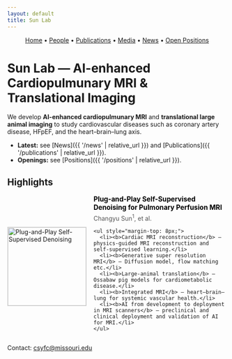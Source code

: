 ```yaml
---
layout: default
title: Sun Lab
---
```


<!-- Simple nav -->
<p align="center">
  <a href="{{ site.baseurl }}/">Home</a> •
  <a href="{{ site.baseurl }}/people">People</a> •
  <a href="{{ site.baseurl }}/publications">Publications</a> •
  <a href="{{ site.baseurl }}/media">Media</a> •
  <a href="{{ site.baseurl }}/news">News</a> •
  <a href="{{ site.baseurl }}/positions">Open Positions</a>
</p>

# Sun Lab — AI-enhanced Cardiopulmunary MRI & Translational Imaging

We develop **AI-enhanced cardiopulmunary MRI** and **translational large animal imaging** to study cardiovascular diseases such as coronary artery disease, HFpEF, and the heart–brain–lung axis.

- **Latest:** see [News]({{ '/news' | relative_url }}) and [Publications]({{ '/publications' | relative_url }}).  
- **Openings:** see [Positions]({{ '/positions' | relative_url }}).

## Highlights

<div style="display: flex; align-items: center; gap: 16px;">
  <!-- Left side: paper figure -->
  <div style="flex: 0 0 auto;">
    <a href="https://www.mdpi.com/2306-5354/12/7/724">
      <img src="{{ '/assets/be4da4e4-8968-423d-9ab9-28d75041d3da.png' | relative_url }}" 
           alt="Plug-and-Play Self-Supervised Denoising" 
           style="width:180px; border: 1px solid #ddd;">
    </a>
  </div>

  <!-- Right side: paper title and authors -->
  <div style="flex: 1;">
    <p style="margin: 0; font-weight: bold; font-size: 1.1em;">
      <a href="https://www.mdpi.com/2306-5354/12/7/724" style="text-decoration: none; color: #000;">
        Plug-and-Play Self-Supervised Denoising for Pulmonary Perfusion MRI
      </a>
    </p>
    <p style="margin: 4px 0; color: #555;">
      Changyu Sun<sup>1</sup>, et al.
    </p>

    <ul style="margin-top: 8px;">
      <li><b>Cardiac MRI reconstruction</b> — physics-guided MRI reconstruction and self-supervised learning.</li>
      <li><b>Generative super resolution MRI</b> — Diffusion model, flow matching etc.</li>
      <li><b>Large-animal translation</b> — Ossabaw pig models for cardiometabolic disease.</li>
      <li><b>Integrated MRI</b> — heart–brain–lung for systemic vascular health.</li>
      <li><b>AI from development to deployment in MRI scanners</b> — preclinical and clinical deployment and validation of AI for MRI.</li>
    </ul>
  </div>
</div>




Contact: [csyfc@missouri.edu](mailto:csyfc@missouri.edu)
